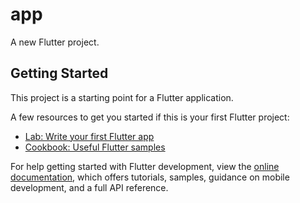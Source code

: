 # app

A new Flutter project.

## Getting Started

This project is a starting point for a Flutter application.

A few resources to get you started if this is your first Flutter project:

- [Lab: Write your first Flutter app](https://docs.flutter.dev/get-started/codelab)
- [Cookbook: Useful Flutter samples](https://docs.flutter.dev/cookbook)

For help getting started with Flutter development, view the
[online documentation](https://docs.flutter.dev/), which offers tutorials,
samples, guidance on mobile development, and a full API reference.


<!-- 139de902-e259-4c44-80ca-fd1042890536 -->
<!-- 1. Project Vision & Features
Let’s define what a “standard graded” E-Canteen app should do. Here’s a solid feature set for a real-world canteen ordering app:
Core Features
Authentication
User registration & login (email/password, optionally Google/Apple)
Role-based: Customer, Admin (for menu management)
Menu Browsing
View food items, categories, prices, images, descriptions
Cart & Ordering
Add/remove items to cart
Place orders
View order summary before checkout
Order History
See past orders, status (pending, completed, cancelled)
Admin Panel
Add/edit/remove menu items
View/manage orders
Profile & Logout
View/edit profile, logout
Bonus (if time permits)
Push notifications for order status
Payment integration (dummy or real)
Ratings/reviews
2. Stack Decision
Let’s pick tools that are fast to set up, reliable, and “standard” for mobile apps.
Frontend
Flutter (what you have) — for cross-platform mobile UI
Backend
Supabase (Recommended)
Why? Open-source, Postgres-based, easy auth, REST & realtime, no vendor lock-in, better than Firebase for SQL devs, free tier, easy to use.
Alternative: Custom Node.js backend (but more setup, not needed for this project)
Authentication
Supabase Auth (email/password, social logins)
Why? Easy, secure, no recaptcha hell, works well with Flutter.
Database
Supabase Postgres (built-in)
Why? SQL, scalable, easy to manage, works with Supabase Auth.
Storage
Supabase Storage (for food images)
3. Folder Structure (Flutter)
A clean, scalable folder structure for Flutter:
Apply to README.md
4. How Flutter Manages Frontend/Backend
Frontend: Flutter builds the UI, handles navigation, state, and user interaction.
Backend: You call APIs (Supabase) for data, auth, storage. No backend code in Flutter; you use Dart packages to talk to Supabase.
State Management: Use Provider or Riverpod for app-wide state (cart, user, etc.).
5. Step-by-Step Plan
Step 1: Set Up Supabase
Create a free Supabase project (https://app.supabase.com)
Set up tables: users, menu_items, orders, order_items
Enable email/password auth
Step 2: Set Up Flutter Project
Install supabase_flutter package
Set up folder structure
Configure Supabase keys
Step 3: Implement Auth Flow
Registration, login, logout screens
Store user session
Step 4: Build Main Screens
Menu (fetch from Supabase)
Cart (local state)
Order placement (write to Supabase)
Order history (fetch from Supabase)
Admin panel (if user is admin)
Step 5: Polish UI
Use Material 3, nice cards, images, colors
Add loading, error states
Step 6: Test & Deploy
Test on Android/iOS/web
Prepare for deployment
6. Let’s Start!
First Task:
Go to https://app.supabase.com and create a new project.
Note your Supabase URL and anon/public API key (we’ll need these for Flutter).
Let me know when you’ve done this, and I’ll guide you through setting up your database tables and connecting Flutter to Supabase.
Summary:
We’ll use Flutter + Supabase (auth, Postgres, storage)
Clean folder structure
Focus on both backend and beautiful UI
I’ll guide you step-by-step, you just follow and ask questions as needed
Ready? Go create your Supabase project and tell me when you’re done! -->